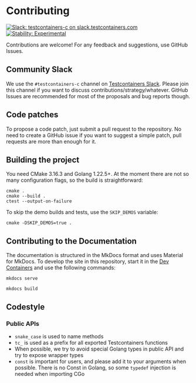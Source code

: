 # Contributing

[![Slack: testcontainers-c on slack.testcontainers.com](https://img.shields.io/badge/Slack-%23testcontainers%E2%80%94c-brightgreen?style=flat&logo=slack)](https://slack.testcontainers.org/)
[![Stability: Experimental](https://masterminds.github.io/stability/experimental.svg)](https://masterminds.github.io/stability/experimental.html)

Contributions are welcome!
For any feedback and suggestions, use GitHub Issues.

## Community Slack

We use the `#testcontainers-c` channel on [Testcontainers Slack](https://slack.testcontainers.com/).
Please join this channel if you want to discuss contributions/strategy/whatever.
GitHub Issues are recommended for most of the proposals and bug reports though.

## Code patches

To propose a code patch, just submit a pull request to the repository.
No need to create a GitHub issue if you want to suggest a simple patch,
pull requests are more than enough for it.

## Building the project

You need CMake 3.16.3 and Golang 1.22.5+.
At the moment there are not so many configuration flags, so the build is straightforward:

```shell
cmake .
cmake --build .
ctest --output-on-failure
```

To skip the demo builds and tests, use the `SKIP_DEMOS` variable:

```shell
cmake -DSKIP_DEMOS=true .
```

## Contributing to the Documentation

The documentation is structured in the MkDocs format and uses Material for MkDocs.
To develop the site in this repository, start it in the [Dev Containers](.devcontainer/README.md)
and use the following commands:

```shell
mkdocs serve
```

```shell
mkdocs build
```

## Codestyle

### Public APIs

- `snake_case` is used to name methods
- `tc_` is used as a prefix for all exported Testcontainers functions
- When possible, we try to avoid special Golang types in public API and try to expose wrapper types
- `const` is important for users, and please add it to your arguments when possible.
  There is no Const in Golang, so some `typedef` injection is needed when importing CGo
